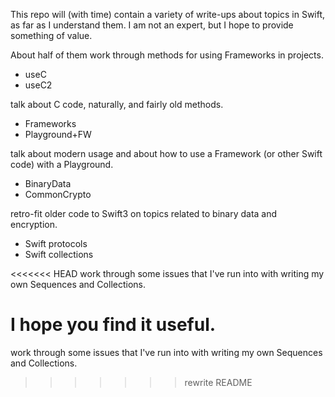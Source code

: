 This repo will (with time) contain a variety of write-ups about topics in Swift, as far as I understand them.  I am not an expert, but I hope to provide something of value.

About half of them work through methods for using Frameworks in projects.

* useC
* useC2 

talk about C code, naturally, and fairly old methods.  

* Frameworks
* Playground+FW

talk about modern usage and about how to use a Framework (or other Swift code) with a Playground.

* BinaryData
* CommonCrypto

retro-fit older code to Swift3 on topics related to binary data and encryption.

* Swift protocols
* Swift collections

<<<<<<< HEAD
work through some issues that I've run into with writing my own Sequences and Collections.

I hope you find it useful.
=======
work through some issues that I've run into with writing my own Sequences and Collections.
>>>>>>> rewrite README
